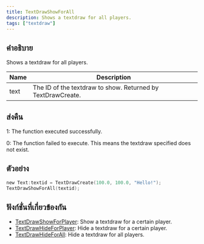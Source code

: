 ```yaml
---
title: TextDrawShowForAll
description: Shows a textdraw for all players.
tags: ["textdraw"]
---
```


## คำอธิบาย

Shows a textdraw for all players.

| Name | Description                                                 |
| ---- | ----------------------------------------------------------- |
| text | The ID of the textdraw to show. Returned by TextDrawCreate. |

## ส่งคืน

1: The function executed successfully.

0: The function failed to execute. This means the textdraw specified does not exist.

## ตัวอย่าง

```c
new Text:textid = TextDrawCreate(100.0, 100.0, "Hello!");
TextDrawShowForAll(textid);
```

## ฟังก์ชั่นที่เกี่ยวข้องกัน

- [TextDrawShowForPlayer](../functions/TextDrawShowForPlayer.md): Show a textdraw for a certain player.
- [TextDrawHideForPlayer](../functions/TextDrawHideForPlayer.md): Hide a textdraw for a certain player.
- [TextDrawHideForAll](../functions/TextDrawHideForAll.md): Hide a textdraw for all players.

